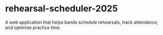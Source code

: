 # rehearsal-scheduler-2025
A web application that helps bands schedule rehearsals, track attendance, and optimize practice time.
